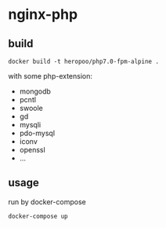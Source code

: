 # nginx-php

## build
```
docker build -t heropoo/php7.0-fpm-alpine .
```

with some php-extension:
 - mongodb 
 - pcntl 
 - swoole 
 - gd 
 - mysqli 
 - pdo-mysql 
 - iconv 
 - openssl
 - ...

## usage
run by docker-compose 
```
docker-compose up
```

